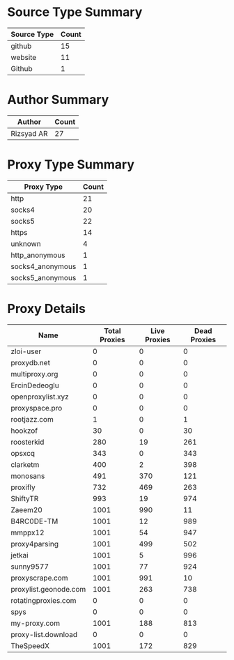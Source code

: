 # Source Type Summary

| Source Type | Count |
|-------------|-------|
| github | 15 |
| website | 11 |
| Github | 1 |


# Author Summary

| Author | Count |
|--------|-------|
| Rizsyad AR | 27 |


# Proxy Type Summary

| Proxy Type | Count |
|------------|-------|
| http | 21 |
| socks4 | 20 |
| socks5 | 22 |
| https | 14 |
| unknown | 4 |
| http_anonymous | 1 |
| socks4_anonymous | 1 |
| socks5_anonymous | 1 |


# Proxy Details

| Name | Total Proxies | Live Proxies | Dead Proxies |
|------|---------------|--------------|---------------|
| zloi-user | 0 | 0 | 0 |
| proxydb.net | 0 | 0 | 0 |
| multiproxy.org | 0 | 0 | 0 |
| ErcinDedeoglu | 0 | 0 | 0 |
| openproxylist.xyz | 0 | 0 | 0 |
| proxyspace.pro | 0 | 0 | 0 |
| rootjazz.com | 1 | 0 | 1 |
| hookzof | 30 | 0 | 30 |
| roosterkid | 280 | 19 | 261 |
| opsxcq | 343 | 0 | 343 |
| clarketm | 400 | 2 | 398 |
| monosans | 491 | 370 | 121 |
| proxifly | 732 | 469 | 263 |
| ShiftyTR | 993 | 19 | 974 |
| Zaeem20 | 1001 | 990 | 11 |
| B4RC0DE-TM | 1001 | 12 | 989 |
| mmppx12 | 1001 | 54 | 947 |
| proxy4parsing | 1001 | 499 | 502 |
| jetkai | 1001 | 5 | 996 |
| sunny9577 | 1001 | 77 | 924 |
| proxyscrape.com | 1001 | 991 | 10 |
| proxylist.geonode.com | 1001 | 263 | 738 |
| rotatingproxies.com | 0 | 0 | 0 |
| spys | 0 | 0 | 0 |
| my-proxy.com | 1001 | 188 | 813 |
| proxy-list.download | 0 | 0 | 0 |
| TheSpeedX | 1001 | 172 | 829 |
